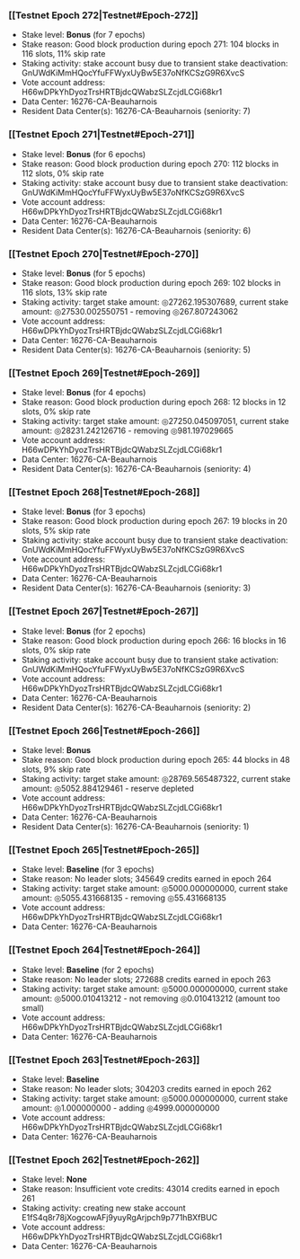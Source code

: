 ### [[Testnet Epoch 272|Testnet#Epoch-272]]
* Stake level: **Bonus** (for 7 epochs)
* Stake reason: Good block production during epoch 271: 104 blocks in 116 slots, 11% skip rate
* Staking activity: stake account busy due to transient stake deactivation: GnUWdKiMmHQocYfuFFWyxUyBw5E37oNfKCSzG9R6XvcS
* Vote account address: H66wDPkYhDyozTrsHRTBjdcQWabzSLZcjdLCGi68kr1
* Data Center: 16276-CA-Beauharnois
* Resident Data Center(s): 16276-CA-Beauharnois (seniority: 7)
### [[Testnet Epoch 271|Testnet#Epoch-271]]
* Stake level: **Bonus** (for 6 epochs)
* Stake reason: Good block production during epoch 270: 112 blocks in 112 slots, 0% skip rate
* Staking activity: stake account busy due to transient stake deactivation: GnUWdKiMmHQocYfuFFWyxUyBw5E37oNfKCSzG9R6XvcS
* Vote account address: H66wDPkYhDyozTrsHRTBjdcQWabzSLZcjdLCGi68kr1
* Data Center: 16276-CA-Beauharnois
* Resident Data Center(s): 16276-CA-Beauharnois (seniority: 6)
### [[Testnet Epoch 270|Testnet#Epoch-270]]
* Stake level: **Bonus** (for 5 epochs)
* Stake reason: Good block production during epoch 269: 102 blocks in 116 slots, 13% skip rate
* Staking activity: target stake amount: ◎27262.195307689, current stake amount: ◎27530.002550751 - removing ◎267.807243062
* Vote account address: H66wDPkYhDyozTrsHRTBjdcQWabzSLZcjdLCGi68kr1
* Data Center: 16276-CA-Beauharnois
* Resident Data Center(s): 16276-CA-Beauharnois (seniority: 5)
### [[Testnet Epoch 269|Testnet#Epoch-269]]
* Stake level: **Bonus** (for 4 epochs)
* Stake reason: Good block production during epoch 268: 12 blocks in 12 slots, 0% skip rate
* Staking activity: target stake amount: ◎27250.045097051, current stake amount: ◎28231.242126716 - removing ◎981.197029665
* Vote account address: H66wDPkYhDyozTrsHRTBjdcQWabzSLZcjdLCGi68kr1
* Data Center: 16276-CA-Beauharnois
* Resident Data Center(s): 16276-CA-Beauharnois (seniority: 4)
### [[Testnet Epoch 268|Testnet#Epoch-268]]
* Stake level: **Bonus** (for 3 epochs)
* Stake reason: Good block production during epoch 267: 19 blocks in 20 slots, 5% skip rate
* Staking activity: stake account busy due to transient stake deactivation: GnUWdKiMmHQocYfuFFWyxUyBw5E37oNfKCSzG9R6XvcS
* Vote account address: H66wDPkYhDyozTrsHRTBjdcQWabzSLZcjdLCGi68kr1
* Data Center: 16276-CA-Beauharnois
* Resident Data Center(s): 16276-CA-Beauharnois (seniority: 3)
### [[Testnet Epoch 267|Testnet#Epoch-267]]
* Stake level: **Bonus** (for 2 epochs)
* Stake reason: Good block production during epoch 266: 16 blocks in 16 slots, 0% skip rate
* Staking activity: stake account busy due to transient stake activation: GnUWdKiMmHQocYfuFFWyxUyBw5E37oNfKCSzG9R6XvcS
* Vote account address: H66wDPkYhDyozTrsHRTBjdcQWabzSLZcjdLCGi68kr1
* Data Center: 16276-CA-Beauharnois
* Resident Data Center(s): 16276-CA-Beauharnois (seniority: 2)
### [[Testnet Epoch 266|Testnet#Epoch-266]]
* Stake level: **Bonus**
* Stake reason: Good block production during epoch 265: 44 blocks in 48 slots, 9% skip rate
* Staking activity: target stake amount: ◎28769.565487322, current stake amount: ◎5052.884129461 - reserve depleted
* Vote account address: H66wDPkYhDyozTrsHRTBjdcQWabzSLZcjdLCGi68kr1
* Data Center: 16276-CA-Beauharnois
* Resident Data Center(s): 16276-CA-Beauharnois (seniority: 1)
### [[Testnet Epoch 265|Testnet#Epoch-265]]
* Stake level: **Baseline** (for 3 epochs)
* Stake reason: No leader slots; 345649 credits earned in epoch 264
* Staking activity: target stake amount: ◎5000.000000000, current stake amount: ◎5055.431668135 - removing ◎55.431668135
* Vote account address: H66wDPkYhDyozTrsHRTBjdcQWabzSLZcjdLCGi68kr1
* Data Center: 16276-CA-Beauharnois
### [[Testnet Epoch 264|Testnet#Epoch-264]]
* Stake level: **Baseline** (for 2 epochs)
* Stake reason: No leader slots; 272688 credits earned in epoch 263
* Staking activity: target stake amount: ◎5000.000000000, current stake amount: ◎5000.010413212 - not removing ◎0.010413212 (amount too small)
* Vote account address: H66wDPkYhDyozTrsHRTBjdcQWabzSLZcjdLCGi68kr1
* Data Center: 16276-CA-Beauharnois
### [[Testnet Epoch 263|Testnet#Epoch-263]]
* Stake level: **Baseline**
* Stake reason: No leader slots; 304203 credits earned in epoch 262
* Staking activity: target stake amount: ◎5000.000000000, current stake amount: ◎1.000000000 - adding ◎4999.000000000
* Vote account address: H66wDPkYhDyozTrsHRTBjdcQWabzSLZcjdLCGi68kr1
* Data Center: 16276-CA-Beauharnois
### [[Testnet Epoch 262|Testnet#Epoch-262]]
* Stake level: **None**
* Stake reason: Insufficient vote credits: 43014 credits earned in epoch 261
* Staking activity: creating new stake account E1fS4q8r78jXogcowAFj9yuyRgArjpch9p771hBXfBUC
* Vote account address: H66wDPkYhDyozTrsHRTBjdcQWabzSLZcjdLCGi68kr1
* Data Center: 16276-CA-Beauharnois
